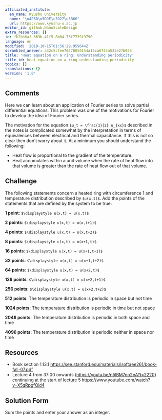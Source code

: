 ```yaml
---
affiliated_institute:
  en_name: Kyushu University
  name: "\u4E5D\u5DDE\u5927\u5B66"
  url: https://www.kyushu-u.ac.jp
editor_id: github.NanoScaleDesign
extra_resources: {}
id: fb2bb6af-363b-41f5-8b04-73f7739f9790
language: en
modified: '2019-10-15T01:56:29.959644Z'
scrambled_answer: a32c5cfee76478050154a15ca6743a532e27b926
title: 'Heat equation on a ring: Understanding periodicity'
title_id: heat-equation-on-a-ring-understanding-periodicity
topics: []
translations: {}
version: '1.0'
---
```


## Comments
Here we can learn about an application of Fourier series to solve partial differential equations. This problem was one of the motivations for Fourier to develop the idea of Fourier series.

The motivation for the equation `$u_t = \frac{1}{2} u_{xx}$` described in the notes is complicated somewhat by the interpretation in terms of equivalences between electrical and thermal capacitance. If this is not so clear then don't worry about it. At a minimum you should understand the following:

- Heat flow is proportional to the gradient of the temperature.
- Heat accumulates within a unit volume when the rate of heat flow into that volume is greater than the rate of heat flow out of that volume.

## Challenge
The following statements concern a heated ring with circumference 1 and temperature distribution described by `$u(x,t)$`. Add the points of the statements that are defined by the system to be true:

**1 point**: `$\displaystyle u(x,t) = u(x,t)$`

**2 points**: `$\displaystyle u(x,t) = u(x,t+1)$`

**4 points**: `$\displaystyle u(x,t) = u(x,t+2)$`

**8 points**: `$\displaystyle u(x,t) = u(x+1,t)$`

**16 points**: `$\displaystyle u(x,t) = u(x+1,t+1)$`

**32 points**: `$\displaystyle u(x,t) = u(x+1,t+2)$`

**64 points**: `$\displaystyle u(x,t) = u(x+2,t)$`

**128 points**: `$\displaystyle u(x,t) = u(x+2,t+1)$`

**256 points**: `$\displaystyle u(x,t) = u(x+2,t+2)$`

**512 points**: The temperature distribution is periodic in space but not time

**1024 points**: The temperature distribution is periodic in time but not space

**2048 points**: The temperature distribution is periodic in both space and time

**4096 points**: The temperature distribution is periodic neither in space nor time


## Resources
- Book section 1.13.1 https://see.stanford.edu/materials/lsoftaee261/book-fall-07.pdf
- Lecture 4 from 37:00 onwards (https://youtu.be/n5lBM7nn2eA?t=2220) continuing at the start of lecture 5 https://www.youtube.com/watch?v=X5qRpgfQld4


## Solution Form
Sum the points and enter your answer as an integer.
